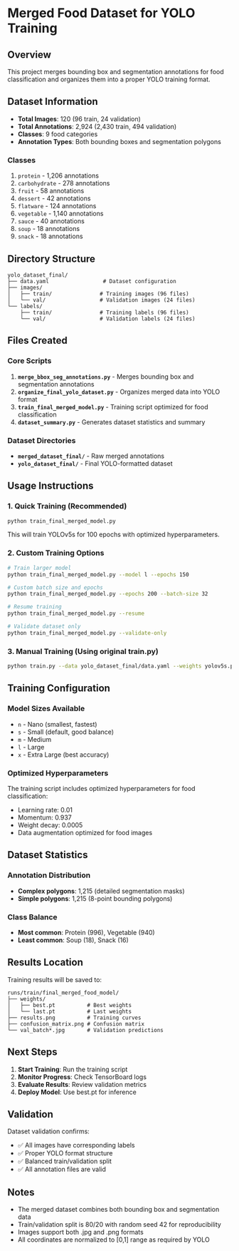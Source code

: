 # Merged Food Dataset for YOLO Training

## Overview
This project merges bounding box and segmentation annotations for food classification and organizes them into a proper YOLO training format.

## Dataset Information
- **Total Images**: 120 (96 train, 24 validation)
- **Total Annotations**: 2,924 (2,430 train, 494 validation)
- **Classes**: 9 food categories
- **Annotation Types**: Both bounding boxes and segmentation polygons

### Classes
1. `protein` - 1,206 annotations
2. `carbohydrate` - 278 annotations  
3. `fruit` - 58 annotations
4. `dessert` - 42 annotations
5. `flatware` - 124 annotations
6. `vegetable` - 1,140 annotations
7. `sauce` - 40 annotations
8. `soup` - 18 annotations
9. `snack` - 18 annotations

## Directory Structure
```
yolo_dataset_final/
├── data.yaml                 # Dataset configuration
├── images/
│   ├── train/               # Training images (96 files)
│   └── val/                 # Validation images (24 files)
└── labels/
    ├── train/               # Training labels (96 files)
    └── val/                 # Validation labels (24 files)
```

## Files Created

### Core Scripts
1. **`merge_bbox_seg_annotations.py`** - Merges bounding box and segmentation annotations
2. **`organize_final_yolo_dataset.py`** - Organizes merged data into YOLO format
3. **`train_final_merged_model.py`** - Training script optimized for food classification
4. **`dataset_summary.py`** - Generates dataset statistics and summary

### Dataset Directories
- **`merged_dataset_final/`** - Raw merged annotations
- **`yolo_dataset_final/`** - Final YOLO-formatted dataset

## Usage Instructions

### 1. Quick Training (Recommended)
```bash
python train_final_merged_model.py
```
This will train YOLOv5s for 100 epochs with optimized hyperparameters.

### 2. Custom Training Options
```bash
# Train larger model
python train_final_merged_model.py --model l --epochs 150

# Custom batch size and epochs
python train_final_merged_model.py --epochs 200 --batch-size 32

# Resume training
python train_final_merged_model.py --resume

# Validate dataset only
python train_final_merged_model.py --validate-only
```

### 3. Manual Training (Using original train.py)
```bash
python train.py --data yolo_dataset_final/data.yaml --weights yolov5s.pt --epochs 100
```

## Training Configuration

### Model Sizes Available
- `n` - Nano (smallest, fastest)
- `s` - Small (default, good balance)
- `m` - Medium
- `l` - Large  
- `x` - Extra Large (best accuracy)

### Optimized Hyperparameters
The training script includes optimized hyperparameters for food classification:
- Learning rate: 0.01
- Momentum: 0.937
- Weight decay: 0.0005
- Data augmentation optimized for food images

## Dataset Statistics

### Annotation Distribution
- **Complex polygons**: 1,215 (detailed segmentation masks)
- **Simple polygons**: 1,215 (8-point bounding polygons)

### Class Balance
- **Most common**: Protein (996), Vegetable (940)
- **Least common**: Soup (18), Snack (16)

## Results Location
Training results will be saved to:
```
runs/train/final_merged_food_model/
├── weights/
│   ├── best.pt          # Best weights
│   └── last.pt          # Last weights
├── results.png          # Training curves
├── confusion_matrix.png # Confusion matrix
└── val_batch*.jpg       # Validation predictions
```

## Next Steps
1. **Start Training**: Run the training script
2. **Monitor Progress**: Check TensorBoard logs
3. **Evaluate Results**: Review validation metrics
4. **Deploy Model**: Use best.pt for inference

## Validation
Dataset validation confirms:
- ✅ All images have corresponding labels
- ✅ Proper YOLO format structure
- ✅ Balanced train/validation split
- ✅ All annotation files are valid

## Notes
- The merged dataset combines both bounding box and segmentation data
- Train/validation split is 80/20 with random seed 42 for reproducibility
- Images support both .jpg and .png formats
- All coordinates are normalized to [0,1] range as required by YOLO
